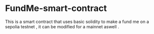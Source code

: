 # FundMe-smart-contract
This is a smart contract that uses basic solidity to make a fund me on a sepolia testnet , it can be modified for a mainnet aswell .
